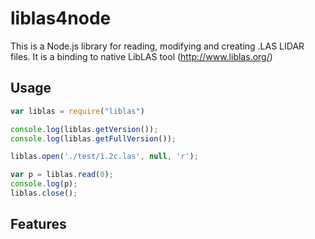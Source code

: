 # liblas4node

This is a Node.js library for reading, modifying and creating .LAS LIDAR files.
It is a binding to native LibLAS tool (http://www.liblas.org/)

## Usage

```javascript
var liblas = require("liblas")

console.log(liblas.getVersion());
console.log(liblas.getFullVersion());

liblas.open('./test/1.2c.las', null, 'r');

var p = liblas.read(0);
console.log(p);
liblas.close();
```

## Features
